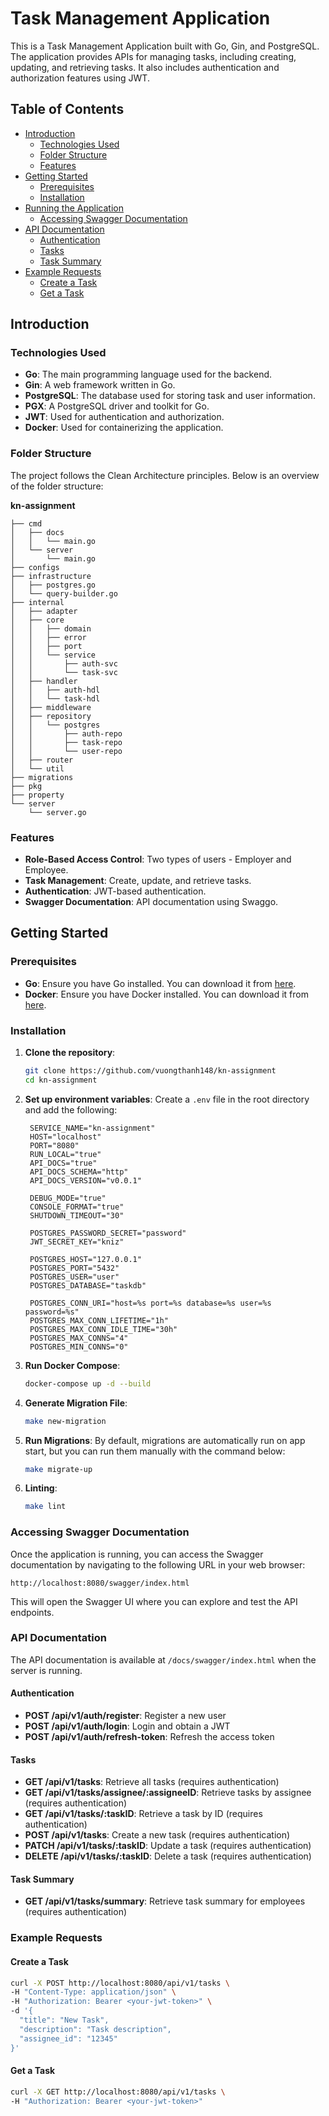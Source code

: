# Task Management Application

This is a Task Management Application built with Go, Gin, and PostgreSQL. The application provides APIs for managing tasks, including creating, updating, and retrieving tasks. It also includes authentication and authorization features using JWT.

## Table of Contents

- [Introduction](#introduction)
  - [Technologies Used](#technologies-used)
  - [Folder Structure](#folder-structure)
  - [Features](#features)
- [Getting Started](#getting-started)
  - [Prerequisites](#prerequisites)
  - [Installation](#installation)
- [Running the Application](#running-the-application)
  - [Accessing Swagger Documentation](#accessing-swagger-documentation)
- [API Documentation](#api-documentation)
  - [Authentication](#authentication)
  - [Tasks](#tasks)
  - [Task Summary](#task-summary)
- [Example Requests](#example-requests)
  - [Create a Task](#create-a-task)
  - [Get a Task](#get-a-task)

## Introduction

### Technologies Used

- **Go**: The main programming language used for the backend.
- **Gin**: A web framework written in Go.
- **PostgreSQL**: The database used for storing task and user information.
- **PGX**: A PostgreSQL driver and toolkit for Go.
- **JWT**: Used for authentication and authorization.
- **Docker**: Used for containerizing the application.

### Folder Structure

The project follows the Clean Architecture principles. Below is an overview of the folder structure:

**kn-assignment**

```
├── cmd
│   ├── docs
│   │   └── main.go
│   └── server
│       └── main.go
├── configs
├── infrastructure
│   ├── postgres.go
│   └── query-builder.go
├── internal
│   ├── adapter
│   ├── core
│   │   ├── domain
│   │   ├── error
│   │   ├── port
│   │   └── service
│   │       ├── auth-svc
│   │       └── task-svc
│   ├── handler
│   │   ├── auth-hdl
│   │   └── task-hdl
│   ├── middleware
│   ├── repository
│   │   └── postgres
│   │       ├── auth-repo
│   │       ├── task-repo
│   │       └── user-repo
│   ├── router
│   └── util
├── migrations
├── pkg
├── property
└── server
    └── server.go
```

### Features

- **Role-Based Access Control**: Two types of users - Employer and Employee.
- **Task Management**: Create, update, and retrieve tasks.
- **Authentication**: JWT-based authentication.
- **Swagger Documentation**: API documentation using Swaggo.

## Getting Started

### Prerequisites

- **Go**: Ensure you have Go installed. You can download it from [here](https://golang.org/dl/).
- **Docker**: Ensure you have Docker installed. You can download it from [here](https://www.docker.com/products/docker-desktop).

### Installation

1. **Clone the repository**:

   ```sh
   git clone https://github.com/vuongthanh148/kn-assignment
   cd kn-assignment
   ```

2. **Set up environment variables**:
   Create a `.env` file in the root directory and add the following:

   ```env
    SERVICE_NAME="kn-assignment"
    HOST="localhost"
    PORT="8080"
    RUN_LOCAL="true"
    API_DOCS="true"
    API_DOCS_SCHEMA="http"
    API_DOCS_VERSION="v0.0.1"

    DEBUG_MODE="true"
    CONSOLE_FORMAT="true"
    SHUTDOWN_TIMEOUT="30"

    POSTGRES_PASSWORD_SECRET="password"
    JWT_SECRET_KEY="kniz"

    POSTGRES_HOST="127.0.0.1"
    POSTGRES_PORT="5432"
    POSTGRES_USER="user"
    POSTGRES_DATABASE="taskdb"

    POSTGRES_CONN_URI="host=%s port=%s database=%s user=%s password=%s"
    POSTGRES_MAX_CONN_LIFETIME="1h"
    POSTGRES_MAX_CONN_IDLE_TIME="30h"
    POSTGRES_MAX_CONNS="4"
    POSTGRES_MIN_CONNS="0"
   ```

3. **Run Docker Compose**:

   ```sh
   docker-compose up -d --build
   ```

4. **Generate Migration File**:

   ```sh
   make new-migration
   ```

5. **Run Migrations**:
   By default, migrations are automatically run on app start, but you can run them manually with the command below:

   ```sh
   make migrate-up
   ```

6. **Linting**:

   ```sh
   make lint
   ```

### Accessing Swagger Documentation

Once the application is running, you can access the Swagger documentation by navigating to the following URL in your web browser:

```
http://localhost:8080/swagger/index.html
```

This will open the Swagger UI where you can explore and test the API endpoints.

### API Documentation

The API documentation is available at `/docs/swagger/index.html` when the server is running.

#### Authentication

- **POST /api/v1/auth/register**: Register a new user
- **POST /api/v1/auth/login**: Login and obtain a JWT
- **POST /api/v1/auth/refresh-token**: Refresh the access token

#### Tasks

- **GET /api/v1/tasks**: Retrieve all tasks (requires authentication)
- **GET /api/v1/tasks/assignee/:assigneeID**: Retrieve tasks by assignee (requires authentication)
- **GET /api/v1/tasks/:taskID**: Retrieve a task by ID (requires authentication)
- **POST /api/v1/tasks**: Create a new task (requires authentication)
- **PATCH /api/v1/tasks/:taskID**: Update a task (requires authentication)
- **DELETE /api/v1/tasks/:taskID**: Delete a task (requires authentication)

#### Task Summary

- **GET /api/v1/tasks/summary**: Retrieve task summary for employees (requires authentication)

### Example Requests

#### Create a Task

```sh
curl -X POST http://localhost:8080/api/v1/tasks \
-H "Content-Type: application/json" \
-H "Authorization: Bearer <your-jwt-token>" \
-d '{
  "title": "New Task",
  "description": "Task description",
  "assignee_id": "12345"
}'
```

#### Get a Task

```sh
curl -X GET http://localhost:8080/api/v1/tasks \
-H "Authorization: Bearer <your-jwt-token>"
```
